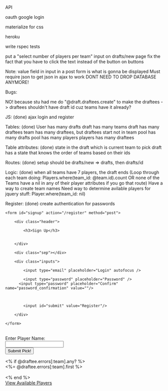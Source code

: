 API

oauth google login

materialize for css

heroku

write rspec tests

put a "select number of players per team" input on drafts/new page
fix the fact that you have to click the text instead of the button on buttons

Note:
value field in input in a post form is what is gonna be displayed
Must require json to get json in ajax to work
DONT NEED TO DROP DATABASE ANYMORE!

Bugs:
<!-- INSTEAD OF USING THE TEAM'S ID, YOU NEED TO USE DRAFT POSITION AND USE THE CURRENT TEAM FROM THE DRAFT TABLE TO FIND THE TEAM. THIS WILL FIX THE FACT THAT CURRENT TEAM HAS TO BE SET TO THE FIRST TEAM'S ID
for second draft, it won't end when all the teams are full -->
NO! because stu had me do "@draft.draftees.create" to make the draftees -> draftees shouldn't have draft id cuz teams have it already?

JS: (done)
ajax login and register

Tables: (done)
User has many drafts
draft has many teams
draft has many draftees
team has many draftees, but draftees start not in team
pool has many drafts
pool has many players
players has many draftees

Table attributes: (done)
state in the draft which is current team to pick
draft has a state that knows the order of teams based on their ids

Routes: (done)
setup should be drafts/new => drafts, then drafts/id

Logic: (done)
when all teams have 7 players, the draft ends (Loop through each team doing: Players.where(team_id: @team.id).count
 OR none of the Teams have a nil in any of their player attributes if you go that route)
Have a way to create team names
Need way to determine avilable players for jquery stuff: Player.where(team_id: nil)


Register: (done)
create authentication for passwords




<div class="container">

    <form id="signup" action="/register" method="post">

        <div class="header">
        
            <h3>Sign Up</h3>
            
            
        </div>
        
        <div class="sep"></div>

        <div class="inputs">
        
            <input type="email" placeholder="Login" autofocus />
        
            <input type="password" placeholder="Password" />
          <input type="password" placeholder="Confirm" name="password_confirmation" value=""/>
            

            
            <input id="submit" value="Register"/>
        
        </div>

    </form>

</div>
​
<div class="white_text">Enter Player Name:</div>

<form action="/drafts/<%= @draft.id %>" method="post">
  <input name="draftee" id="autocomplete" value= "" />
    </br>
   <input class="btn btn-primary" type = "submit" value= "Submit Pick!" />
</form>
  <% if @draftee.errors[:team].any? %>
      <div><%= @draftee.errors[:team].first %></div>
      <br>
<% end %>

<div type="button" class="btn btn-primary"><a class="white_text" href="/drafts/<%= @draft.id %>/players">View Available Players</a></div>